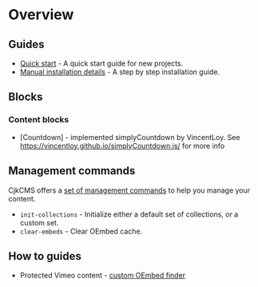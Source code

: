 # Overview

## Guides

* [Quick start](getting-started/01.quick-start.md) - A quick start guide for new projects.
* [Manual installation details](getting-started/03.installation.md) - A step by step installation guide.

## Blocks

### Content blocks
* [Countdown] - implemented simplyCountdown by VincentLoy. See https://vincentloy.github.io/simplyCountdown.js/ for more info


## Management commands

CjkCMS offers a [set of management commands](management_commands/index.md) to help you manage your content.
* `init-collections` - Initialize either a default set of collections, or a custom set.
* `clear-embeds` - Clear OEmbed cache. 

## How to guides
* Protected Vimeo content - [custom OEmbed finder](how-to/oembed_finder.md)
